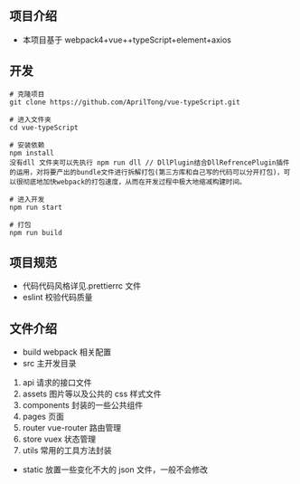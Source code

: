 ## 项目介绍

-   本项目基于 webpack4+vue++typeScript+element+axios

## 开发

```
# 克隆项目
git clone https://github.com/AprilTong/vue-typeScript.git

# 进入文件夹
cd vue-typeScript

# 安装依赖
npm install
没有dll 文件夹可以先执行 npm run dll // DllPlugin结合DllRefrencePlugin插件的运用，对将要产出的bundle文件进行拆解打包(第三方库和自己写的代码可以分开打包)，可以很彻底地加快webpack的打包速度，从而在开发过程中极大地缩减构建时间。

# 进入开发
npm run start

# 打包
npm run build
```

## 项目规范

-   代码代码风格详见.prettierrc 文件
-   eslint 校验代码质量

## 文件介绍

-   build webpack 相关配置
-   src 主开发目录

1. api 请求的接口文件
2. assets 图片等以及公共的 css 样式文件
3. components 封装的一些公共组件
4. pages 页面
5. router vue-router 路由管理
6. store vuex 状态管理
7. utils 常用的工具方法封装

-   static 放置一些变化不大的 json 文件，一般不会修改
